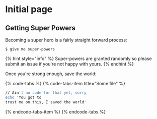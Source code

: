 # Initial page

## Getting Super Powers

Becoming a super hero is a fairly straight forward process:

```
$ give me super-powers
```

{% hint style="info" %}
 Super-powers are granted randomly so please submit an issue if you're not happy with yours.
{% endhint %}

Once you're strong enough, save the world:

{% code-tabs %}
{% code-tabs-item title="Some file" %}
```bash
// Ain't no code for that yet, sorry
echo 'You got to 
trust me on this, I saved the world'
```
{% endcode-tabs-item %}
{% endcode-tabs %}



